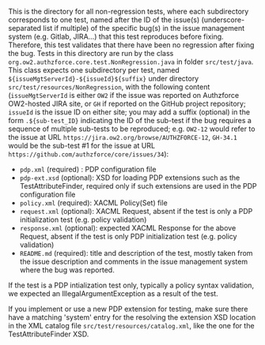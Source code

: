 This is the directory for all non-regression tests, where each subdirectory corresponds to one test, named after the ID of the issue(s) (underscore-separated list if multiple) of the specific bug(s) in the issue management system (e.g. Gitlab, JIRA...) that this test reproduces before fixing. Therefore, this test validates that there have been no regression after fixing the bug. Tests in this directory are run by the class `org.ow2.authzforce.core.test.NonRegression.java` in folder  `src/test/java`. This class expects one subdirectory per test, named `${issueMgtServerId}-${issueId}${suffix}` under directory `src/test/resources/NonRegression`, with the following content (`issueMgtServerId` is either `OW2` if the issue was reported on Authzforce OW2-hosted JIRA site, or `GH` if reported on the GitHub project repository; `issueId` is the issue ID on either site;  you may add a suffix (optional) in the form `.${sub-test_ID}` indicating the ID of the sub-test if the bug requires a sequence of multiple sub-tests to be reproduced; e.g. `OW2-12` would refer to the issue at URL `https://jira.ow2.org/browse/AUTHZFORCE-12`, `GH-34.1` would be the sub-test #1 for the issue at URL `https://github.com/authzforce/core/issues/34`):

- `pdp.xml` (required) : PDP configuration file
- `pdp-ext.xsd` (optional): XSD for loading PDP extensions such as the TestAttributeFinder, required only if such extensions are used in the PDP configuration file 
- `policy.xml` (required): XACML Policy(Set) file
- `request.xml` (optional): XACML Request, absent if the test is only a PDP initialization test (e.g. policy validation)
- `response.xml` (optional): expected XACML Response for the above Request, absent if the test is only PDP initialization test (e.g. policy validation)
- `README.md` (required): title and description of the test, mostly taken from the issue description and comments in the issue management system where the bug was reported.

If the test is a PDP intialization test only, typically a policy syntax validation, we expected an IllegalArgumentException as a result of the test.

If you implement or use a new PDP extension for testing, make sure there have a matching 'system' entry for the resolving the extension XSD location in the XML catalog file `src/test/resources/catalog.xml`, like the one for the TestAttributeFinder XSD.